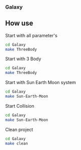 ### Galaxy



## How use
Start with all parameter's
```bash
cd Galaxy
make ThreeBody
```

Start with 3 Body
```bash
cd Galaxy
make ThreeBody
```

Start with  Sun Earth Moon system
```bash
cd Galaxy
make Sun-Earth-Moon
```

Start Collision
```bash
cd Galaxy
make Sun-Earth-Moon
```

Clean project
```bash
cd Galaxy
make clean
```
